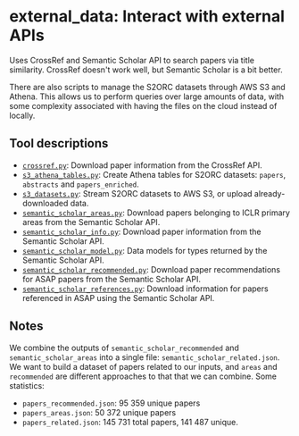 # external_data: Interact with external APIs

Uses CrossRef and Semantic Scholar API to search papers via title similarity. CrossRef
doesn't work well, but Semantic Scholar is a bit better.

There are also scripts to manage the S2ORC datasets through AWS S3 and Athena. This
allows us to perform queries over large amounts of data, with some complexity associated
with having the files on the cloud instead of locally.

## Tool descriptions

- [`crossref.py`](crossref.py): Download paper information from the CrossRef API.
- [`s3_athena_tables.py`](s3_athena_tables.py): Create Athena tables for S2ORC datasets:
  `papers`, `abstracts` and `papers_enriched`.
- [`s3_datasets.py`](s3_datasets.py): Stream S2ORC datasets to AWS S3, or upload
  already-downloaded data.
- [`semantic_scholar_areas.py`](semantic_scholar_areas.py): Download papers belonging to
  ICLR primary areas from the Semantic Scholar API.
- [`semantic_scholar_info.py`](semantic_scholar_info.py): Download paper information
  from the Semantic Scholar API.
- [`semantic_scholar_model.py`](semantic_scholar_model.py): Data models for types
  returned by the Semantic Scholar API.
- [`semantic_scholar_recommended.py`](semantic_scholar_recommended.py): Download paper
  recommendations for ASAP papers from the Semantic Scholar API.
- [`semantic_scholar_references.py`](semantic_scholar_references.py): Download
  information for papers referenced in ASAP using the Semantic Scholar API.

## Notes

We combine the outputs of `semantic_scholar_recommended` and `semantic_scholar_areas`
into a single file: `semantic_scholar_related.json`. We want to build a dataset of
papers related to our inputs, and `areas` and `recommended` are different approaches to
that that we can combine. Some statistics:

- `papers_recommended.json`: 95 359 unique papers
- `papers_areas.json`: 50 372 unique papers
- `papers_related.json`: 145 731 total papers, 141 487 unique.
